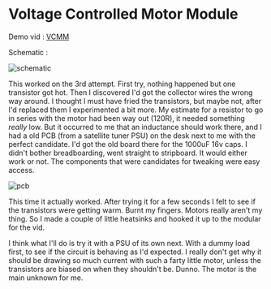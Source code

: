 # Voltage Controlled Motor Module

Demo vid : [VCMM](https://www.youtube.com/watch?v=KZEP5wFOWAk)

Schematic :

![schematic](/images/2025-06/motor-module-schematic.jpeg)

This worked on the 3rd attempt. First try, nothing happened but one transistor got hot. Then I discovered I'd got the collector wires the wrong way around. I thought I must have fried the transistors, but maybe not, after I'd replaced them I experimented a bit more. My estimate for a resistor to go in series with the motor had been way out (120R), it needed something *really* low. But it occurred to me that an inductance should work there, and I had a old PCB (from a satellite tuner PSU) on the desk next to me with the perfect candidate. I'd got the old board there for the 1000uF 16v caps. I didn't bother breadboarding, went straight to stripboard. It would either work or not. The components that were candidates for tweaking were easy access.

![pcb](/images/2025-06/motor-module.jpeg)

This time it actually worked. After trying it for a few seconds I felt to see if the transistors were getting warm. Burnt my fingers. Motors really aren't my thing. So I made a couple of little heatsinks and hooked it up to the modular for the vid.

I think what I'll do is try it with a PSU of its own next. With a dummy load first, to see if the circuit is behaving as I'd expected. I really don't get why it should be drawing so much current with such a farty little motor, unless the transistors are biased on when they shouldn't be. Dunno. The motor is the main unknown for me.
